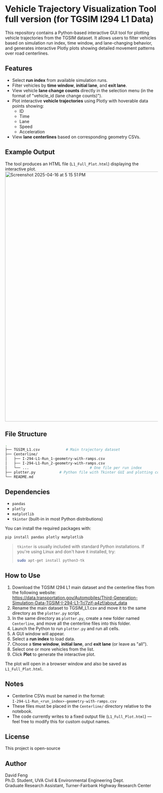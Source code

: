 # Vehicle Trajectory Visualization Tool full version (for TGSIM I294 L1 Data)

This repository contains a Python-based interactive GUI tool for plotting vehicle trajectories from the TGSIM dataset. It allows users to filter vehicles based on simulation run index, time window, and lane-changing behavior, and generates interactive Plotly plots showing detailed movement patterns over road centerlines.

## Features

- Select **run index** from available simulation runs.
- Filter vehicles by **time window**, **initial lane**, and **exit lane**.
- View vehicle **lane change counts** directly in the selection menu (in the format of "vehicle_id (lane change counts)").
- Plot interactive **vehicle trajectories** using Plotly with hoverable data points showing:
  - ID
  - Time
  - Lane
  - Speed
  - Acceleration
- View **lane centerlines** based on corresponding geometry CSVs.

## Example Output

The tool produces an HTML file (`L1_Full_Plot.html`) displaying the interactive plot.
<img width="825" alt="Screenshot 2025-04-16 at 5 15 51 PM" src="https://github.com/user-attachments/assets/1c6f9016-422f-4eb9-8318-9a4e24ba9ae4" />


## File Structure

```bash
.
├── TGSIM_L1.csv            # Main trajectory dataset
├── Centerline/
│   ├── I-294-L1-Run_1-geometry-with-ramps.csv
│   ├── I-294-L1-Run_2-geometry-with-ramps.csv
│   └── ...                            # One file per run index
├── plotter.py           # Python file with Tkinter GUI and plotting code
└── README.md
```

## Dependencies

- `pandas`
- `plotly`
- `matplotlib`
- `tkinter` (built-in in most Python distributions)

You can install the required packages with:

```bash
pip install pandas plotly matplotlib
```

> `tkinter` is usually included with standard Python installations. If you're using Linux and don't have it installed, try:
>
> ```bash
> sudo apt-get install python3-tk
> ```

## How to Use

1. Download the TGSIM I294 L1 main dataset and the centerline files from the following website:
https://data.transportation.gov/Automobiles/Third-Generation-Simulation-Data-TGSIM-I-294-L1-Tr/7zjf-a4zf/about_data
2. Rename the main dataset to TGSIM_L1.csv and move it to the same directory as the `plotter.py` script.
3. In the same directory as `plotter.py`, create a new folder named `Centerline`, and move all the centerline files into this folder.
4. Launch the Python to run `plotter.py` and run all cells.
5. A GUI window will appear.
6. Select a **run index** to load data.
7. Choose a **time window**, **initial lane**, and **exit lane** (or leave as "all").
8. Select one or more vehicles from the list.
9. Click **Plot** to generate the interactive plot.

The plot will open in a browser window and also be saved as `L1_Full_Plot.html`.


## Notes

- Centerline CSVs must be named in the format:  
  `I-294-L1-Run_<run_index>-geometry-with-ramps.csv`
- These files must be placed in the `Centerline/` directory relative to the notebook.
- The code currently writes to a fixed output file (`L1_Full_Plot.html`) — feel free to modify this for custom output names.

## License

This project is open-source

## Author

David Feng  
Ph.D. Student, UVA Civil & Environmental Engineering Dept.  <br />
Graduate Research Assistant, Turner-Fairbank Highway Research Center
